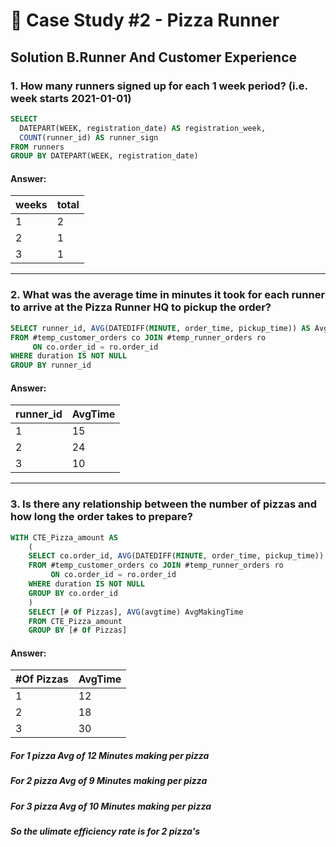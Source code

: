 
# 🍕 Case Study #2 - Pizza Runner

## Solution B.Runner And Customer Experience

### 1. How many runners signed up for each 1 week period? (i.e. week starts 2021-01-01)

````sql
SELECT 
  DATEPART(WEEK, registration_date) AS registration_week,
  COUNT(runner_id) AS runner_sign
FROM runners
GROUP BY DATEPART(WEEK, registration_date)
````

#### Answer:

weeks | total
-- | --
1 | 2
2 | 1
3 | 1

***

### 2. What was the average time in minutes it took for each runner to arrive at the Pizza Runner HQ to pickup the order?

````sql
SELECT runner_id, AVG(DATEDIFF(MINUTE, order_time, pickup_time)) AS AvgTime
FROM #temp_customer_orders co JOIN #temp_runner_orders ro
	 ON co.order_id = ro.order_id
WHERE duration IS NOT NULL
GROUP BY runner_id
````
#### Answer:

runner_id | AvgTime
-- | --
1 | 15
2 | 24
3 | 10

***
### 3. Is there any relationship between the number of pizzas and how long the order takes to prepare?


````sql
WITH CTE_Pizza_amount AS
	(
	SELECT co.order_id, AVG(DATEDIFF(MINUTE, order_time, pickup_time)) AS AvgTime, COUNT(co.order_id) '# Of Pizzas'
	FROM #temp_customer_orders co JOIN #temp_runner_orders ro
		 ON co.order_id = ro.order_id
	WHERE duration IS NOT NULL
	GROUP BY co.order_id
	)
	SELECT [# Of Pizzas], AVG(avgtime) AvgMakingTime
	FROM CTE_Pizza_amount
	GROUP BY [# Of Pizzas]
````
#### Answer:

#Of Pizzas | AvgTime
-- | --
1 | 12
2 | 18
3 | 30

##### For 1 pizza Avg of 12 Minutes making per pizza <br/>
##### For 2 pizza Avg of 9 Minutes making per pizza <br/>
##### For 3 pizza Avg of 10 Minutes making per pizza <br/>
##### So the ulimate efficiency rate is for 2 pizza's <br/>

